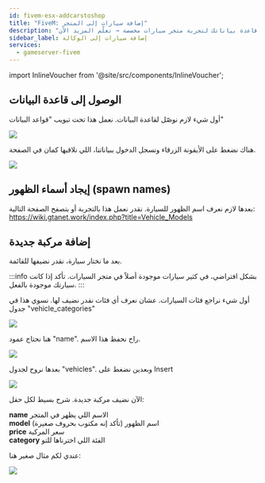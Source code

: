 ```yaml
---
id: fivem-esx-addcarstoshop
title: "FiveM: إضافة سيارات إلى المتجر"
description: "اكتشف كيف تدير وتضيف المركبات إلى قاعدة بياناتك لتجربة متجر سيارات مخصصة → تعلّم المزيد الآن"
sidebar_label: إضافة سيارات إلى الوكالة
services:
  - gameserver-fivem
---
```


import InlineVoucher from '@site/src/components/InlineVoucher';

<InlineVoucher />

## الوصول إلى قاعدة البيانات

أول شيء لازم نوصّل لقاعدة البيانات. نعمل هذا تحت تبويب "قواعد البيانات"

![](https://screensaver01.zap-hosting.com/index.php/s/8NYJC6Qq5inG5yk/preview)

هناك نضغط على الأيقونة الزرقاء ونسجل الدخول ببياناتنا، اللي نلاقيها كمان في الصفحة.

![](https://screensaver01.zap-hosting.com/index.php/s/XK5CLoeckxxHk8w/preview)

## إيجاد أسماء الظهور (spawn names)

بعدها لازم نعرف اسم الظهور للسيارة. نقدر نعمل هذا بالتجربة أو بتصفح الصفحة التالية:
https://wiki.gtanet.work/index.php?title=Vehicle_Models

## إضافة مركبة جديدة

بعد ما نختار سيارة، نقدر نضيفها للقائمة.

:::info
بشكل افتراضي، في كثير سيارات موجودة أصلاً في متجر السيارات. تأكد إذا كانت سيارتك موجودة بالفعل.
:::

أول شيء نراجع فئات السيارات. عشان نعرف أي فئات نقدر نضيف لها.
نسوي هذا في جدول "vehicle_categories"

![](https://screensaver01.zap-hosting.com/index.php/s/PYSt6anrdXs8QLY/preview)

هنا نحتاج عمود "name". راح نحفظ هذا الاسم.

![](https://screensaver01.zap-hosting.com/index.php/s/CnrQJcGbf3SPdtg/preview)

بعدها نروح لجدول "vehicles".
وبعدين نضغط على Insert

![](https://screensaver01.zap-hosting.com/index.php/s/eN5x9o724a6tKwf/preview)

الآن نضيف مركبة جديدة. شرح بسيط لكل حقل:

**name** الاسم اللي يظهر في المتجر  
**model** اسم الظهور (تأكد إنه مكتوب بحروف صغيرة)  
**price** سعر المركبة  
**category** الفئة اللي اخترناها للتو

عندي لكم مثال صغير هنا:

![](https://screensaver01.zap-hosting.com/index.php/s/cFrrLYKTALmCnFP/preview)

<InlineVoucher />